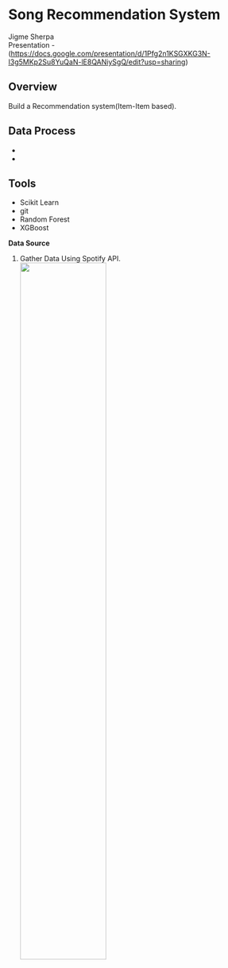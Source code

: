 # Song Recommendation System 
Jigme Sherpa<br/>
Presentation - (https://docs.google.com/presentation/d/1Pfg2n1KSGXKG3N-I3g5MKp2Su8YuQaN-lE8QANiySgQ/edit?usp=sharing)


## Overview
Build a Recommendation system(Item-Item based). 

## Data Process 
- 
-  

## Tools<br/>
- Scikit Learn 
- git 
- Random Forest
- XGBoost 

**Data Source**
1. Gather Data Using Spotify API. 
    <img src="static/Images/Spotify_logo.jpg" align="center" width="60%">
